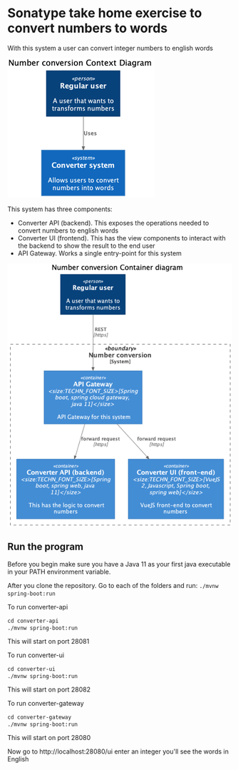 # Sonatype take home exercise to convert numbers to words

With this system a user can convert integer numbers to english words

![Context diagram](c4model/context.png "Context diagram")

This system has three components:
- Converter API (backend). This exposes the operations needed to convert numbers to english words
- Converter UI (frontend). This has the view components to interact with the backend to show the result to the end user 
- API Gateway. Works a single entry-point for this system


![Container diagram](c4model/containers.png "Container diagram")

## Run the program
Before you begin make sure you have a Java 11 as your first java executable in 
your PATH environment variable.

After you clone the repository. Go to each of the folders and run: `./mvnw spring-boot:run`

To run converter-api
```
cd converter-api
./mvnw spring-boot:run
```
This will start on port 28081

To run converter-ui
```
cd converter-ui
./mvnw spring-boot:run
```
This will start on port 28082

To run converter-gateway
```
cd converter-gateway
./mvnw spring-boot:run
```
This will start on port 28080

Now go to http://localhost:28080/ui enter an integer you'll see the words in English

